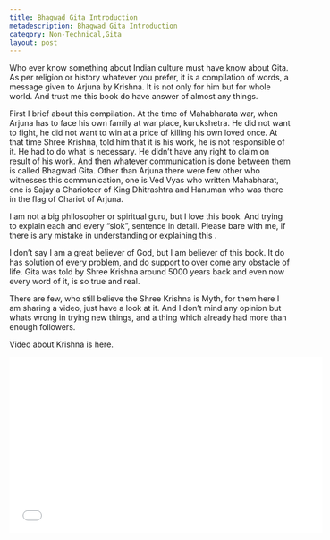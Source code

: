 ```yaml
---
title: Bhagwad Gita Introduction
metadescription: Bhagwad Gita Introduction
category: Non-Technical,Gita
layout: post
---
```

Who ever know something about Indian culture must have know about Gita. As per religion or history whatever you prefer, it is a compilation of words, a message given to Arjuna by Krishna. It is not only for him but for whole world. And trust me this book do have answer of almost any things.

First I brief about this compilation. At the time of Mahabharata war, when Arjuna has to face his own family at war place, kurukshetra. He did not want to fight, he did not want to win at a price of killing his own loved once. At that time Shree Krishna, told him that it is his work, he is not responsible of it. He had to do what is necessary. He didn’t have any right to claim on result of his work. And then whatever communication is done between them is called Bhagwad Gita. Other than Arjuna there were few other who witnesses this communication, one is Ved Vyas who written Mahabharat, one is Sajay a Charioteer of King Dhitrashtra and Hanuman who was there in the flag of Chariot of Arjuna.

I am not a big philosopher or spiritual guru, but I love this book. And trying to explain each and every “slok”, sentence in detail. Please bare with me, if there is any mistake in understanding or explaining this .

I don’t say I am a great believer of God, but I am believer of this book. It do has solution of every problem, and do support to over come any obstacle of life. Gita was told by Shree Krishna around 5000 years back and even now every word of it, is so true and real.

There are few, who still believe the Shree Krishna is Myth, for them here I am sharing a video, just have a look at it. And I don’t mind any opinion but whats wrong in trying new things, and a thing which already had more than enough followers.

Video about Krishna is here.
<iframe width="560" height="315" src="//www.youtube.com/embed/dalNJ4luBws" frameborder="0" allowfullscreen></iframe>